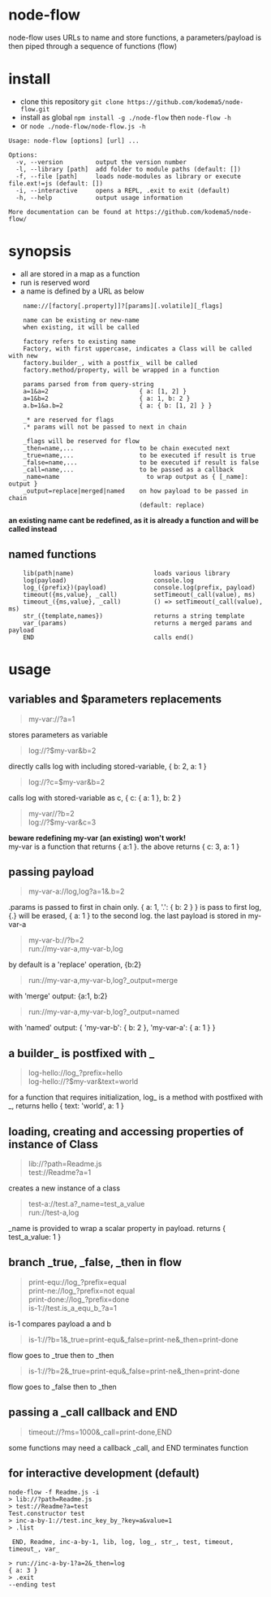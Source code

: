 # node-flow

node-flow uses URLs to name and store functions, a parameters/payload is then piped through a sequence of functions (flow)

# install

* clone this repository ```git clone https://github.com/kodema5/node-flow.git```
* install as global ```npm install -g ./node-flow``` then ```node-flow -h```
* or ```node ./node-flow/node-flow.js -h```

```
Usage: node-flow [options] [url] ...

Options:
  -v, --version         output the version number
  -l, --library [path]  add folder to module paths (default: [])
  -f, --file [path]     loads node-modules as library or execute file.ext!=js (default: [])
  -i, --interactive     opens a REPL, .exit to exit (default)
  -h, --help            output usage information

More documentation can be found at https://github.com/kodema5/node-flow/
```

# synopsis

* all are stored in a map as a function
* run is reserved word
* a name is defined by a URL as below

```
    name://[factory[.property]]?[params][.volatile][_flags]

    name can be existing or new-name
    when existing, it will be called

    factory refers to existing name
    Factory, with first uppercase, indicates a Class will be called with new
    factory.builder_, with a postfix_ will be called
    factory.method/property, will be wrapped in a function

    params parsed from from query-string
    a=1&a=2                         { a: [1, 2] }
    a=1&b=2                         { a: 1, b: 2 }
    a.b=1&a.b=2                     { a: { b: [1, 2] } }

    _* are reserved for flags
    .* params will not be passed to next in chain

    _flags will be reserved for flow
    _then=name,...                  to be chain executed next
    _true=name,...                  to be executed if result is true
    _false=name,...                 to be executed if result is false
    _call=name,...                  to be passed as a callback
    _name=name                        to wrap output as { [_name]: output }
    _output=replace|merged|named    on how payload to be passed in chain
                                    (default: replace)

```

**an existing name cant be redefined, as it is already a function and will be called instead**

## named functions

```
    lib(path|name)                      loads various library
    log(payload)                        console.log
    log_({prefix})(payload)             console.log(prefix, payload)
    timeout({ms,value}, _call)          setTimeout(_call(value), ms)
    timeout_({ms,value}, _call)         () => setTimeout(_call(value), ms)
    str_({template,names})              returns a string template
    var_(params)                        returns a merged params and payload
    END                                 calls end()

```

# usage

## variables and $parameters replacements

> my-var://?a=1

stores parameters as variable

> log://?$my-var&b=2

directly calls log with including stored-variable,
{ b: 2, a: 1 }

> log://?c=$my-var&b=2

calls log with stored-variable as c,
{ c: { a: 1 }, b: 2 }

> my-var//?b=2
\
> log://?$my-var&c=3

**beware redefining my-var (an existing) won't work!** \
my-var is a function that returns { a:1 }.
the above returns { c: 3, a: 1 }

## passing payload

> my-var-a://log,log?a=1&.b=2

.params is passed to first in chain only.
{ a: 1, '.': { b: 2 } } is pass to first log,
{.} will be erased, { a: 1 } to the second log.
the last payload is stored in my-var-a

> my-var-b://?b=2
\
> run://my-var-a,my-var-b,log

by default is a 'replace' operation, {b:2}

> run://my-var-a,my-var-b,log?_output=merge

with 'merge' output: {a:1, b:2}

> run://my-var-a,my-var-b,log?_output=named

with 'named' output: { 'my-var-b': { b: 2 }, 'my-var-a': { a: 1 } }

## a builder_ is postfixed with _

> log-hello://log_?prefix=hello
\
> log-hello://?$my-var&text=world

for a function that requires initialization,
log_ is a method with postfixed with _,
returns hello { text: 'world', a: 1 }

## loading, creating and accessing properties of instance of Class

> lib://?path=Readme.js
\
> test://Readme?a=1

creates a new instance of a class

> test-a://test.a?_name=test_a_value
\
> run://test-a,log

_name is provided to wrap a scalar property in payload.
returns { test_a_value: 1 }


## branch _true, _false, _then in flow

>  print-equ://log_?prefix=equal
\
>  print-ne://log_?prefix=not equal
\
>  print-done://log_?prefix=done
\
> is-1://test.is_a_equ_b_?a=1

is-1 compares payload a and b

> is-1://?b=1&_true=print-equ&_false=print-ne&_then=print-done

flow goes to _true then to _then

> is-1://?b=2&_true=print-equ&_false=print-ne&_then=print-done

flow goes to _false then to _then

## passing a _call callback and END

> timeout://?ms=1000&_call=print-done,END

some functions may need a callback _call,
and END terminates function

## for interactive development (default)

    node-flow -f Readme.js -i
    > lib://?path=Readme.js
    > test://Readme?a=test
    Test.constructor test
    > inc-a-by-1://test.inc_key_by_?key=a&value=1
    > .list

     END, Readme, inc-a-by-1, lib, log, log_, str_, test, timeout, timeout_, var_

    > run://inc-a-by-1?a=2&_then=log
    { a: 3 }
    > .exit
    --ending test

